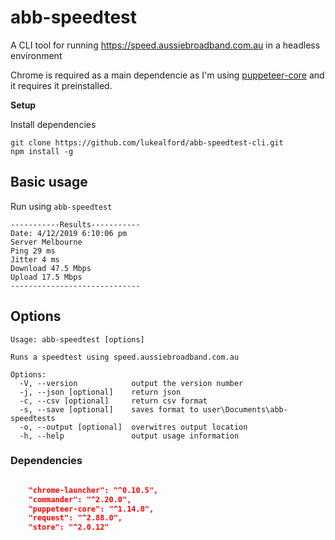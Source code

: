 # abb-speedtest

A CLI tool for running https://speed.aussiebroadband.com.au  in a headless environment

Chrome is required as a main dependencie as I'm using [puppeteer-core](https://github.com/GoogleChrome/puppeteer) and it requires it preinstalled.


**Setup**

Install dependencies
```
git clone https://github.com/lukealford/abb-speedtest-cli.git
npm install -g
```


## Basic usage

Run using `abb-speedtest`


```
-----------Results-----------
Date: 4/12/2019 6:10:06 pm
Server Melbourne
Ping 29 ms
Jitter 4 ms
Download 47.5 Mbps
Upload 17.5 Mbps
-----------------------------

```

## Options




```
Usage: abb-speedtest [options]

Runs a speedtest using speed.aussiebroadband.com.au

Options:
  -V, --version            output the version number
  -j, --json [optional]    return json
  -c, --csv [optional]     return csv format
  -s, --save [optional]    saves format to user\Documents\abb-speedtests
  -o, --output [optional]  overwitres output location
  -h, --help               output usage information

```


### Dependencies

```json

    "chrome-launcher": "^0.10.5",
    "commander": "^2.20.0",
    "puppeteer-core": "^1.14.0",
    "request": "^2.88.0",
    "store": "^2.0.12"

```
